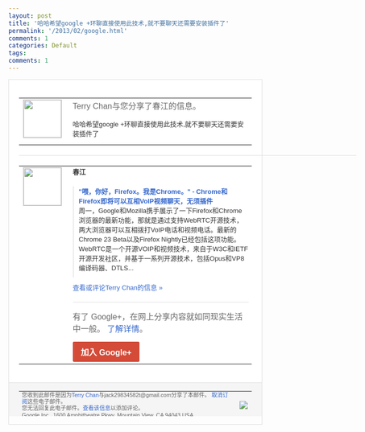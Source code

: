 ```yaml
---
layout: post
title: '哈哈希望google +环聊直接使用此技术,就不要聊天还需要安装插件了'
permalink: '/2013/02/google.html'
comments: 1
categories: Default
tags: 
comments: 1
---
```

<!-- X-Notifications: 1:a92e051830000000 -->

<div style="border:solid 1px #dfdfdf;color:#686868;font:13px Arial"><div style="background-color:#fff;padding:20px;"><table cellpadding="0" cellspacing="0"><tr><td style="padding-right:15px;vertical-align:top"><a href="https://plus.google.com/_/notifications/emlink?emr=14900066512970582018&amp;emid=CNjq5t60nrUCFSImcgodPlcAAA&amp;path=%2F108643996575278738906&amp;dt=1360041321550&amp;uob=8"><img height="75" src="https://lh3.googleusercontent.com/-KKRGTyJ5Bl0/AAAAAAAAAAI/AAAAAAAAtnY/R4QEWIp3Ur0/s75-c-k-a/photo.jpg" style="border:solid 1px #cccccc;" width="75"/></a></td><td style="width:578px;color:#333;font:13px Arial;vertical-align:top"><div style="color:#686868;font:16px Arial;padding-bottom:15px">Terry Chan与您分享了春江的信息。</div><div style="padding-bottom:10px">哈哈希望google +环聊直接使用此技术,就不要聊天还需要安<wbr/>装插件了</div></td></tr></table><div style="margin:20px 0;border-bottom:solid 1px #dfdfdf;width:670px"></div><table cellpadding="0" cellspacing="0"><tr><td style="padding-right:15px;vertical-align:top"><a href="https://plus.google.com/_/notifications/emlink?emr=14900066512970582018&amp;emid=CNjq5t60nrUCFSImcgodPlcAAA&amp;path=%2F112493448658158374229&amp;dt=1360041321550&amp;uob=8"><img height="75" src="https://lh6.googleusercontent.com/-mS0uzy0oLfg/AAAAAAAAAAI/AAAAAAABc4c/cCQ_HjRpT9s/s75-c-k-a/photo.jpg" style="border:solid 1px #cccccc;" width="75"/></a></td><td style="width:578px;color:#333;font:13px Arial;vertical-align:top"><div style="font-weight:bold;padding-bottom:10px">春江</div><div style="padding-bottom:10px"></div><div style="margin-bottom:10px;padding-left:10px; border-left:2px solid #EAEAEA"><span style="margin-right:5px"><a href="http://www.36kr.com/p/201197.html" style="color:#3366CC;text-decoration:none"><span style="font-weight:bold">"喂，你好，Firefox。我是Chro<wbr/>me。" - Chrome和Firefox即将可以互相<wbr/>VoIP视频聊天，无须插件</span></a><div style="padding-bottom:10px">周一，Google和Mozilla携手展<wbr/>示了一下Firefox和Chrome浏览<wbr/>器的最新功能，那就是通过支持WebRTC<wbr/>开源技术，两大浏览器可以互相拨打VoIP<wbr/>电话和视频电话。最新的Chrome 23 Beta以及Firefox Nightly已经包括这项功能。    We<wbr/>bRTC是一个开源VOIP和视频技术，来<wbr/>自于W3C和IETF开源开发社区，并基于<wbr/>一系列开源技术，包括Opus和VP8编译<wbr/>码器、DTLS...</div></span></div><a href="https://plus.google.com/_/notifications/emlink?emr=14900066512970582018&amp;emid=CNjq5t60nrUCFSImcgodPlcAAA&amp;path=%2F108643996575278738906%2Fposts%2FV8GVuiGSrry%3Fgpinv%3DAMIXal-DEDxf0X2qRX4uQP7uueyNX4M22wgcjGDsKwaO4zZA8jCA88kVnY_Ru0fx8hxk0R7sFJdp9fzIHZUps3n3uFsY6R5fgF8jYdbP8G9VMrpv4bvPKig&amp;dt=1360041321550&amp;uob=8" style="color:#3366CC;text-decoration:none">查看或评论Terry Chan的信息 »</a><div style="margin-top:20px;border-top:solid 1px #dfdfdf"><div style="padding:15px 0;color:#686868;font:16px Arial">有了 Google+，在网上分享内容就如同现实生活中一般。 <a href="http://www.google.com/+/learnmore/" style="color:#3366CC;text-decoration:none">了解详情</a>。</div><a href="https://plus.google.com/_/notifications/emlink?emr=14900066512970582018&amp;emid=CNjq5t60nrUCFSImcgodPlcAAA&amp;path=%2F%3Fgpinv%3DAMIXal-DEDxf0X2qRX4uQP7uueyNX4M22wgcjGDsKwaO4zZA8jCA88kVnY_Ru0fx8hxk0R7sFJdp9fzIHZUps3n3uFsY6R5fgF8jYdbP8G9VMrpv4bvPKig&amp;dt=1360041321550&amp;uob=8" style="display:inline-block;padding:7px 15px;background-color:#d44b38; color:#fff;font-size:16px; font-weight:bold;border-radius:2px;-webkit-border-radius:2px; -moz-border-radius:2px;border:solid 1px #c43b28; white-space:nowrap;text-decoration:none">加入 Google+</a></div></td></tr></table></div><div style="border-top:solid 1px #dfdfdf;padding:0 20px; background-color:#f5f5f5"><table cellpadding="0" cellspacing="0" style="height:50px"><tbody><tr><td style="vertical-align:middle;width:100%; color:#636363;font:11px Arial; line-height:120%">您收到此邮件是因为<a href="https://plus.google.com/_/notifications/emlink?emr=14900066512970582018&amp;emid=CNjq5t60nrUCFSImcgodPlcAAA&amp;path=%2F108643996575278738906%3Fgpinv%3DAMIXal-DEDxf0X2qRX4uQP7uueyNX4M22wgcjGDsKwaO4zZA8jCA88kVnY_Ru0fx8hxk0R7sFJdp9fzIHZUps3n3uFsY6R5fgF8jYdbP8G9VMrpv4bvPKig&amp;dt=1360041321550&amp;uob=8" style="color:#3366CC;text-decoration:none">Terry Chan</a>与jack29834582t@gmail.com分享了本邮件。 <a href="https://plus.google.com/_/notifications/emlink?emr=14900066512970582018&amp;emid=CNjq5t60nrUCFSImcgodPlcAAA&amp;path=%2F_%2Fnonplus%2Femailsettings%3Fgpinv%3DAMIXal-DEDxf0X2qRX4uQP7uueyNX4M22wgcjGDsKwaO4zZA8jCA88kVnY_Ru0fx8hxk0R7sFJdp9fzIHZUps3n3uFsY6R5fgF8jYdbP8G9VMrpv4bvPKig%26est%3DADH5u8U48499ZF1mI83oiYT-LlGrI8onTK9FlAG-wHw0xUJJcmvdh41yZEQDBtoOx52cZQQ9x-b06-iUR29cZaEGpjykaargPD_rS224oLxTYUEo_RW08xWGdH1wbTROfoONR1MlqQaVCsG-WhbmoP4k5NMW32davg&amp;dt=1360041321550&amp;uob=8" style="color:#3366CC;text-decoration:none">取消订阅</a>这些电子邮件。<br/>您无法回复此电子邮件。<a href="https://plus.google.com/_/notifications/emlink?emr=14900066512970582018&amp;emid=CNjq5t60nrUCFSImcgodPlcAAA&amp;path=%2F108643996575278738906%2Fposts%2FV8GVuiGSrry%3Fgpinv%3DAMIXal-DEDxf0X2qRX4uQP7uueyNX4M22wgcjGDsKwaO4zZA8jCA88kVnY_Ru0fx8hxk0R7sFJdp9fzIHZUps3n3uFsY6R5fgF8jYdbP8G9VMrpv4bvPKig&amp;dt=1360041321550&amp;uob=8" style="color:#3366CC;text-decoration:none">查看该信息</a>以添加评论。<br/>Google Inc., 1600 Amphitheatre Pkwy, Mountain View, CA 94043 USA<br/></td><td><img src="https://ssl.gstatic.com/s2/oz/images/notifications/logo/google-plus-6617a72bb36cc548861652780c9e6ff1.png"/></td></tr></tbody></table></div></div>